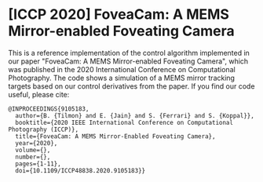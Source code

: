 # [ICCP 2020] FoveaCam: A MEMS Mirror-enabled Foveating Camera
This is a reference implementation of the control algorithm implemented in our paper "FoveaCam: A MEMS Mirror-enabled Foveating Camera", which was published in the 2020 International Conference on Computational Photography. The code shows a simulation of a MEMS mirror tracking targets based on our control derivatives from the paper. If you find our code useful, please cite:

```
@INPROCEEDINGS{9105183,
  author={B. {Tilmon} and E. {Jain} and S. {Ferrari} and S. {Koppal}},
  booktitle={2020 IEEE International Conference on Computational Photography (ICCP)}, 
  title={FoveaCam: A MEMS Mirror-Enabled Foveating Camera}, 
  year={2020},
  volume={},
  number={},
  pages={1-11},
  doi={10.1109/ICCP48838.2020.9105183}}
```


